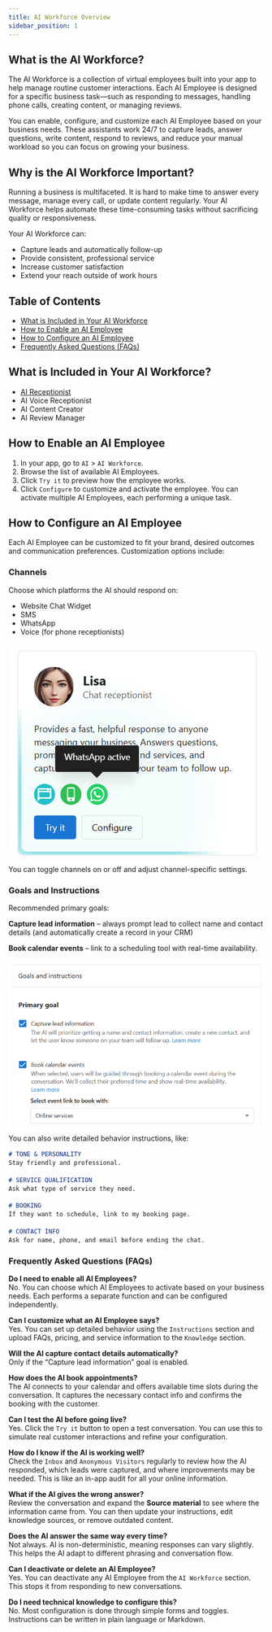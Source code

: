 ```yaml
---
title: AI Workforce Overview
sidebar_position: 1
---
```

## What is the AI Workforce?
The AI Workforce is a collection of virtual employees built into your app to help manage routine customer interactions. Each AI Employee is designed for a specific business task—such as responding to messages, handling phone calls, creating content, or managing reviews.

You can enable, configure, and customize each AI Employee based on your business needs. These assistants work 24/7 to capture leads, answer questions, write content, respond to reviews, and reduce your manual workload so you can focus on growing your business.

## Why is the AI Workforce Important?
Running a business is multifaceted. It is hard to make time to answer every message, manage every call, or update content regularly. Your AI Workforce helps automate these time-consuming tasks without sacrificing quality or responsiveness.

Your AI Workforce can:
- Capture leads and automatically follow-up
- Provide consistent, professional service
- Increase customer satisfaction
- Extend your reach outside of work hours

## Table of Contents
- [What is Included in Your AI Workforce](#what-is-included-in-your-ai-workforce)
- [How to Enable an AI Employee](#how-to-enable-an-ai-employee)
- [How to Configure an AI Employee](#how-to-configure-an-ai-employee)
- [Frequently Asked Questions (FAQs)](#frequently-asked-questions-faqs)

## What is Included in Your AI Workforce?

- [AI Receptionist](./ai-receptionist.md)
- AI Voice Receptionist
- AI Content Creator
- AI Review Manager

## How to Enable an AI Employee

1. In your app, go to `AI` > `AI Workforce`.
2. Browse the list of available AI Employees.
3. Click `Try it` to preview how the employee works.
4. Click `Configure` to customize and activate the employee.
You can activate multiple AI Employees, each performing a unique task.

## How to Configure an AI Employee

Each AI Employee can be customized to fit your brand, desired outcomes and communication preferences. Customization options include:

### Channels
Choose which platforms the AI should respond on:
- Website Chat Widget
- SMS
- WhatsApp
- Voice (for phone receptionists)

![AI Chat Receptionist with WhatsApp Active](../img/administration_ai_workforce_communication.png)


You can toggle channels on or off and adjust channel-specific settings.

### Goals and Instructions

Recommended primary goals:

**Capture lead information** – always prompt lead to collect name and contact details (and automatically create a record in your CRM) 

**Book calendar events** – link to a scheduling tool with real-time availability.

![Goals and Instructions – Primary Goal Settings](../img/administration_ai_workforce_primary_goal.png)

You can also write detailed behavior instructions, like:

```markdown
# TONE & PERSONALITY  
Stay friendly and professional.

# SERVICE QUALIFICATION  
Ask what type of service they need.

# BOOKING  
If they want to schedule, link to my booking page.

# CONTACT INFO  
Ask for name, phone, and email before ending the chat.
```

### Frequently Asked Questions (FAQs)

**Do I need to enable all AI Employees?**  
No. You can choose which AI Employees to activate based on your business needs. Each performs a separate function and can be configured independently.

**Can I customize what an AI Employee says?**  
Yes. You can set up detailed behavior using the `Instructions` section and upload FAQs, pricing, and service information to the `Knowledge` section.

**Will the AI capture contact details automatically?**  
Only if the “Capture lead information” goal is enabled. 

**How does the AI book appointments?**  
The AI connects to your calendar and offers available time slots during the conversation. It captures the necessary contact info and confirms the booking with the customer.

**Can I test the AI before going live?**  
Yes. Click the `Try it` button to open a test conversation. You can use this to simulate real customer interactions and refine your configuration.

**How do I know if the AI is working well?**  
Check the `Inbox` and `Anonymous Visitors` regularly to review how the AI responded, which leads were captured, and where improvements may be needed. This is like an in-app audit for all your online information.

**What if the AI gives the wrong answer?**  
Review the conversation and expand the **Source material** to see where the information came from. You can then update your instructions, edit knowledge sources, or remove outdated content.

**Does the AI answer the same way every time?**  
Not always. AI is non-deterministic, meaning responses can vary slightly. This helps the AI adapt to different phrasing and conversation flow.

**Can I deactivate or delete an AI Employee?**  
Yes. You can deactivate any AI Employee from the `AI Workforce` section. This stops it from responding to new conversations.

**Do I need technical knowledge to configure this?**  
No. Most configuration is done through simple forms and toggles. Instructions can be written in plain language or Markdown.

